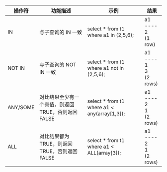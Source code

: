 

| 操作符   | 功能描述                                          | 示例                                           | 结果                  |
| -------- | ------------------------------------------------- | ---------------------------------------------- | --------------------- |
| IN       | 与子查询的 IN 一致                                  | select   * from t1 where a1 in (2,5,6);        | a1 <br>----<br>2<br>(1 row)     |
| NOT IN   | 与子查询的 NOT IN 一致                              | select   * from t1 where a1 not in (2,5,6);    | a1 <br>----<br>1<br>3<br>(2 rows) |
| ANY/SOME | 对比结果至少有一个真值，则返回 TRUE，否则返回 FALSE | select   * from t1 where a1 < any(array[1,3]); | a1 <br>----<br> 2<br> 1<br>(2 rows) |
| ALL      | 对比结果都为 TRUE，则返回 TRUE，否则返回 FALSE       | select   * from t1 where a1 < ALL(array[3]);   | a1 <br>----<br>2<br>1<br>(2 rows) |

